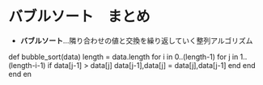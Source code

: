 # バブルソート　まとめ

- **バブルソート**…隣り合わせの値と交換を繰り返していく整列アルゴリズム  

def bubble_sort(data)
  length = data.length 
  for i in 0..(length-1) 
    for j in 1.. (length-i-1) 
      if data[j-1] > data[j] 
        data[j-1],data[j] = data[j],data[j-1] 
      end
    end
  end
en
